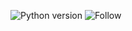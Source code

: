 ![Python version](https://img.shields.io/badge/python-2.7-brightgreen.svg?maxAge=2592000) ![Follow](https://img.shields.io/badge/Follow%20me%20on%20twitter--blue.svg?maxAge=2592000)